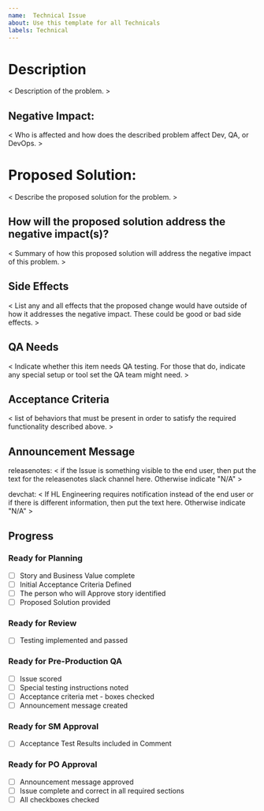 ```yaml
---
name:  Technical Issue
about: Use this template for all Technicals
labels: Technical
---
```


# Description
< Description of the problem. >

## Negative Impact:
< Who is affected and how does the described problem affect Dev, QA, or DevOps. >

# Proposed Solution:
< Describe the proposed solution for the problem. >

## How will the proposed solution address the negative impact(s)?
< Summary of how this proposed solution will address the negative impact of this problem. >

## Side Effects
< List any and all effects that the proposed change would have outside of how it addresses the negative impact. These could be good or bad side effects. >

## QA Needs
< Indicate whether this item needs QA testing. For those that do, indicate any special setup or tool set the QA team might need. >

## Acceptance Criteria
< list of behaviors that must be present in order to satisfy the required functionality described above. >

## Announcement Message
releasenotes: < if the Issue is something visible to the end user, then put the text for the releasenotes slack channel here. Otherwise indicate "N/A" >

devchat: < If HL Engineering requires notification instead of the end user or if there is different information, then put the text here. Otherwise indicate "N/A" >

## Progress
### Ready for Planning
- [ ] Story and Business Value complete
- [ ] Initial Acceptance Criteria Defined
- [ ] The person who will Approve story identified
- [ ] Proposed Solution provided

### Ready for Review
- [ ] Testing implemented and passed

### Ready for Pre-Production QA
- [ ] Issue scored
- [ ] Special testing instructions noted
- [ ] Acceptance criteria met - boxes checked
- [ ] Announcement message created

### Ready for SM Approval
- [ ] Acceptance Test Results included in Comment

### Ready for PO Approval
- [ ] Announcement message approved
- [ ] Issue complete and correct in all required sections
- [ ] All checkboxes checked
